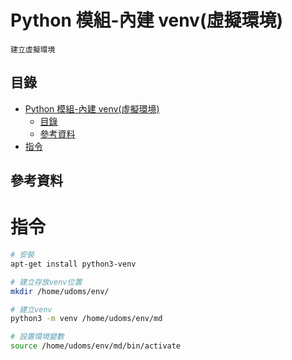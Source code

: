 # Python 模組-內建 venv(虛擬環境)

```
建立虛擬環境
```

## 目錄

- [Python 模組-內建 venv(虛擬環境)](#python-模組-內建-venv虛擬環境)
	- [目錄](#目錄)
	- [參考資料](#參考資料)
- [指令](#指令)

## 參考資料

[]()

# 指令

```bash
# 安裝
apt-get install python3-venv

# 建立存放venv位置
mkdir /home/udoms/env/

# 建立venv
python3 -m venv /home/udoms/env/md

# 設置環境變數
source /home/udoms/env/md/bin/activate
```

